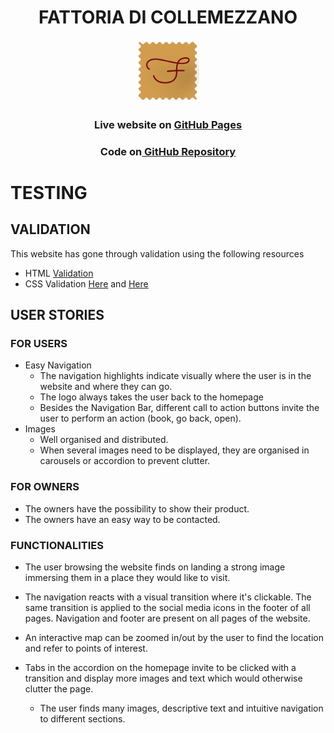 <h1 align="center"><strong> FATTORIA DI COLLEMEZZANO </strong> </h1>
<p align="center">
  <img width="100" height="100" src="./assets/images/logo.png">
</p>
<h3 align="center">Live website on <a href="https://gbrachetta.github.io/MS1-Fattoria/"> GitHub Pages</a></h3>
<h3 align="center">Code on<a href="https://github.com/GBrachetta/MS1-Fattoria/"> GitHub Repository</a></h3>


# TESTING

## VALIDATION
This website has gone through validation using the following resources

- HTML <a href="https://validator.w3.org/">Validation</a>
- CSS Validation <a href="https://jigsaw.w3.org/css-validator/">Here</a> and <a href="http://csslint.net/">Here</a>

## USER STORIES

### FOR USERS

- Easy Navigation
    - The navigation highlights indicate visually where the user is in the website and where they can go.
    - The logo always takes the user back to the homepage
    - Besides the Navigation Bar, different call to action buttons invite the user to perform an action (book, go back, open).
- Images
    - Well organised and distributed.
    - When several images need to be displayed, they are organised in carousels or accordion to prevent clutter.
    


### FOR OWNERS
- The owners have the possibility to show their product.
- The owners have an easy way to be contacted.
### FUNCTIONALITIES

- The user browsing the website finds on landing a strong image immersing them in a place they would like to visit.
- The navigation reacts with a visual transition where it's clickable. The same transition is applied to the social media icons in the footer of all pages. Navigation and footer are present on all pages of the website.
- An interactive map can be zoomed in/out by the user to find the location and refer to points of interest.
- Tabs in the accordion on the homepage invite to be clicked with a transition and display more images and text which would otherwise clutter the page.




    - The user finds many images, descriptive text and intuitive navigation to different sections.
